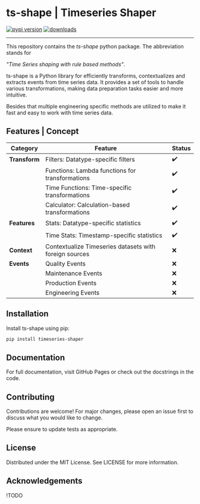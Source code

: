 # ts-shape | Timeseries Shaper

[![pypi version](https://img.shields.io/pypi/v/timeseries-shaper.svg)](https://pypi.org/project/timeseries-shaper/)
[![downloads](https://static.pepy.tech/badge/timeseries-shaper/week)](https://pepy.tech/projects/timeseries-shaper)

----

This repository contains the *ts-shape* python package. The abbreviation stands for

*"Time Series shaping with rule based methods"*.

ts-shape is a Python library for efficiently transforms, contextualizes and extracts events from time series data. It provides a set of tools to handle various transformations, making data preparation tasks easier and more intuitive.

Besides that multiple engineering specific methods are utilized to make it fast and easy to work with time series data.

## Features | Concept


| **Category**  | **Feature**                                            | **Status** |
|---------------|--------------------------------------------------------|------------|
| **Transform** | Filters: Datatype-specific filters                     | ✔️         |
|               | Functions: Lambda functions for transformations        | ✔️         |
|               | Time Functions: Time-specific transformations          | ✔️         |
|               | Calculator: Calculation-based transformations          | ✔️         |
| **Features**  | Stats: Datatype-specific statistics                    | ✔️         |
|               | Time Stats: Timestamp-specific statistics              | ✔️         |
| **Context**   | Contextualize Timeseries datasets with foreign sources | ❌          |
| **Events**    | Quality Events                                         | ❌          |
|               | Maintenance Events                                     | ❌          |
|               | Production Events                                      | ❌          |
|               | Engineering Events                                     | ❌          |


## Installation

Install ts-shape using pip:

```bash
pip install timeseries-shaper
```

## Documentation

For full documentation, visit GitHub Pages or check out the docstrings in the code.

## Contributing

Contributions are welcome! For major changes, please open an issue first to discuss what you would like to change.

Please ensure to update tests as appropriate.

## License

Distributed under the MIT License. See LICENSE for more information.

## Acknowledgements

!TODO